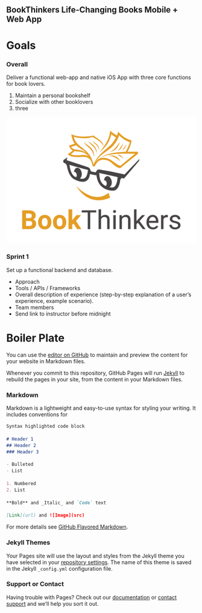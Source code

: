 ## BookThinkers Life-Changing Books Mobile + Web App


# Goals
### Overall
Deliver a functional web-app and native iOS App with three core functions for book lovers.
1. Maintain a personal bookshelf
2. Socialize with other booklovers
3. three

![Logo](/BookThinkers.jpg?raw=true)

### Sprint 1
Set up a functional backend and database.


- Approach
- Tools / APIs / Frameworks
- Overall description of experience (step-by-step explanation of a user’s experience, example
scenario).
- Team members
- Send link to instructor before midnight



# Boiler Plate
You can use the [editor on GitHub](https://github.com/BookThinkers/BookThinkers/edit/gh-pages/index.md) to maintain and preview the content for your website in Markdown files.

Whenever you commit to this repository, GitHub Pages will run [Jekyll](https://jekyllrb.com/) to rebuild the pages in your site, from the content in your Markdown files.

### Markdown

Markdown is a lightweight and easy-to-use syntax for styling your writing. It includes conventions for

```markdown
Syntax highlighted code block

# Header 1
## Header 2
### Header 3

- Bulleted
- List

1. Numbered
2. List

**Bold** and _Italic_ and `Code` text

[Link](url) and ![Image](src)
```

For more details see [GitHub Flavored Markdown](https://guides.github.com/features/mastering-markdown/).

### Jekyll Themes

Your Pages site will use the layout and styles from the Jekyll theme you have selected in your [repository settings](https://github.com/BookThinkers/BookThinkers/settings). The name of this theme is saved in the Jekyll `_config.yml` configuration file.

### Support or Contact

Having trouble with Pages? Check out our [documentation](https://docs.github.com/categories/github-pages-basics/) or [contact support](https://support.github.com/contact) and we’ll help you sort it out.
